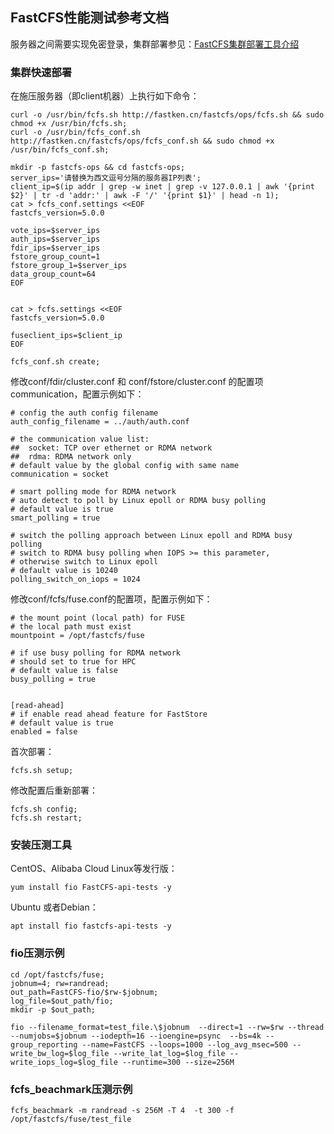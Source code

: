 
## FastCFS性能测试参考文档

服务器之间需要实现免密登录，集群部署参见：[FastCFS集群部署工具介绍](fcfs-ops-tool-zh_CN.md)

### 集群快速部署

在施压服务器（即client机器）上执行如下命令：

```
curl -o /usr/bin/fcfs.sh http://fastken.cn/fastcfs/ops/fcfs.sh && sudo chmod +x /usr/bin/fcfs.sh;
curl -o /usr/bin/fcfs_conf.sh http://fastken.cn/fastcfs/ops/fcfs_conf.sh && sudo chmod +x /usr/bin/fcfs_conf.sh;

mkdir -p fastcfs-ops && cd fastcfs-ops;
server_ips='请替换为西文逗号分隔的服务器IP列表';
client_ip=$(ip addr | grep -w inet | grep -v 127.0.0.1 | awk '{print $2}' | tr -d 'addr:' | awk -F '/' '{print $1}' | head -n 1);
cat > fcfs_conf.settings <<EOF
fastcfs_version=5.0.0

vote_ips=$server_ips
auth_ips=$server_ips
fdir_ips=$server_ips
fstore_group_count=1
fstore_group_1=$server_ips
data_group_count=64
EOF


cat > fcfs.settings <<EOF
fastcfs_version=5.0.0

fuseclient_ips=$client_ip
EOF

fcfs_conf.sh create;
```

修改conf/fdir/cluster.conf 和 conf/fstore/cluster.conf 的配置项 communication，配置示例如下：

```
# config the auth config filename
auth_config_filename = ../auth/auth.conf

# the communication value list:
##  socket: TCP over ethernet or RDMA network
##  rdma: RDMA network only
# default value by the global config with same name
communication = socket

# smart polling mode for RDMA network
# auto detect to poll by Linux epoll or RDMA busy polling
# default value is true
smart_polling = true

# switch the polling approach between Linux epoll and RDMA busy polling
# switch to RDMA busy polling when IOPS >= this parameter,
# otherwise switch to Linux epoll
# default value is 10240
polling_switch_on_iops = 1024
```

修改conf/fcfs/fuse.conf的配置项，配置示例如下：

```
# the mount point (local path) for FUSE
# the local path must exist
mountpoint = /opt/fastcfs/fuse

# if use busy polling for RDMA network
# should set to true for HPC
# default value is false
busy_polling = true


[read-ahead]
# if enable read ahead feature for FastStore
# default value is true
enabled = false
```

首次部署：
```
fcfs.sh setup;
```

修改配置后重新部署：
```
fcfs.sh config;
fcfs.sh restart;
```


### 安装压测工具

CentOS、Alibaba Cloud Linux等发行版：
```
yum install fio FastCFS-api-tests -y
```

Ubuntu 或者Debian：
```
apt install fio fastcfs-api-tests -y
```

### fio压测示例

```
cd /opt/fastcfs/fuse;
jobnum=4; rw=randread;
out_path=FastCFS-fio/$rw-$jobnum;
log_file=$out_path/fio;
mkdir -p $out_path;

fio --filename_format=test_file.\$jobnum  --direct=1 --rw=$rw --thread --numjobs=$jobnum --iodepth=16 --ioengine=psync  --bs=4k --group_reporting --name=FastCFS --loops=1000 --log_avg_msec=500 --write_bw_log=$log_file --write_lat_log=$log_file --write_iops_log=$log_file --runtime=300 --size=256M
```

### fcfs_beachmark压测示例
```
fcfs_beachmark -m randread -s 256M -T 4  -t 300 -f  /opt/fastcfs/fuse/test_file
```

